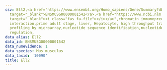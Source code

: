 ```yaml
---
csv: Ell2,<a href="https://www.ensembl.org/Homo_sapiens/Gene/Summary?db=core;g=ENSMUSG00000001542"
  target="_blank">ENSMUSG00000001542</a>,<a href="https://www.ncbi.nlm.nih.gov/pubmed/23834426"
  target="_blank"><i class="fas fa-file"></i></a>",chromatin immunoprecipitation assay,direct
  interaction,prime adult stage, liver, Hepatocyte, high throughput transcription
  profiling by microarray,nucleotide sequence identification,nucleotide sequence identification,transcriptional
  regulation,
data_alias: Ell2
data_id: ENSMUSG00000001542
data_numevidence: 1
data_species: Mus musculus
data_taxid: '10090'
title: Ell2
---
```

